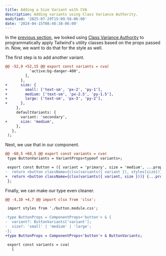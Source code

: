 ```yaml
---
title: Adding a Size Variant with CVA
description: Adding variants using Class Variance Authority.
modified: '2025-07-29T15:09:56-06:00'
date: '2024-04-15T08:48:38-06:00'
---
```


In the [previous section](class-variance-authority.md), we looked using [Class Variance Authority](https://cva.style) to programmatically apply Tailwind's utility classes based on the props passed in. Now, we want to do that for the style as well.

The first step is to add another variant.

```diff
@@ -52,9 +52,15 @@ export const variants = cva(
           'active:bg-danger-400',
         ],
       },
+      size: {
+        small: ['text-sm', 'px-2', 'py-1'],
+        medium: ['text-sm', 'px-2.5', 'py-1.5'],
+        large: ['text-sm', 'px-3', 'py-2'],
+      },
     },
     defaultVariants: {
       variant: 'secondary',
+      size: 'medium',
     },
   },
 );
```

Next, we use that in our component.

```diff
@@ -68,5 +68,5 @@ export const variants = cva(
 type ButtonVariants = VariantProps<typeof variants>;

 export const Button = ({ variant = 'primary', size = 'medium', ...props }: ButtonProps) => {
-  return <button className={clsx(variants({ variant }), styles[size])} {...props} />;
+  return <button className={clsx(variants({ variant, size }))} {...props} />;
 };
```

Finally, we can make our type even cleaner.

```diff
@@ -4,10 +4,7 @@ import clsx from 'clsx';

 import styles from './button.module.css';

-type ButtonProps = ComponentProps<'button'> & {
-  variant?: ButtonVariants['variant'];
-  size?: 'small' | 'medium' | 'large';
-};
+type ButtonProps = ComponentProps<'button'> & ButtonVariants;

 export const variants = cva(
   [
```
